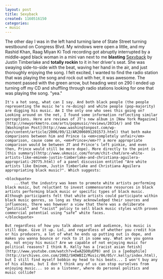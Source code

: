 ```yaml
---
layout: post
title: Sexyback
created: 1160516150
categories:
- music
---
```

The other day I was in the left hand turning lane of State Street turning westbound on Congress Blvd. My windows were open a little, and my Rashid Khan, Raag Miyan Ki Todi recording got abruptly interrupted by a middle-aged black woman in a mini van next to me <strong>blasting</strong> [Sexyback](http://youtube.com/watch?v=AJ-Ps6aC4TY) by Justin Timberlake and <strong>totally rockin</strong> to it in her driver's seat. She was swaying side-to-side with the beat, waving her hand in the air, and just thoroughly enjoying the song. I felt excited, I wanted to find the radio station that was playing the song and rock out with her, it was awesome. The moment passed with the green arrow, but heading west on 290 I ended up turning off my CD and shuffling through radio stations looking for one that was playing the song. "yea."

	It's a hot song, what can I say. And both black people (the people representing the music he's re-doing) and white people (pop-majority) are digging his music. Am I the only one who sees this going on? Looking around on the net, I found some information reflecting similar perceptions. Here are reviews of JT's new album in [New York Magazine](http://newyorkmetro.com/arts/popmusic/reviews/20314/) and the [Washington Post](http://www.washingtonpost.com/wp-dyn/content/article/2006/09/12/AR2006091201573.html) that both make comparisons between him and Prince (a <em>completely unfair</em> comparison, cause come on, <em>Prince</em>?? a more appropriate comparison would be between JT and Prince's left pinkie, and even then, Prince would still be more dope). More directly to the point is [this summary](http://www.ukmusic.com/forum/chit-chat/are-white-artists-like-eminem-justin-timberlake-and-christiana-aguilera-appropriati-29775.html) of a panel discussion entitled "Are white artists like Eminem, Justin Timberlake and Christiana Aguilera appropriating black music?". Which suggests:

	<blockquote>
		...that the industry was keen to promote white artists performing black music, but reluctant to invest commensurate resources in black artists performing black music or specific types of black music. Although participants felt that white artists could participate within black music genres, so long as they acknowledged their sources and influences, there was however a view that there was a deliberate “political” and “racist” policy to sell black music styles with proven commercial potential using “safe” white faces.
	</blockquote>

	But regardless of how you talk about art and audience, his music is still dope. Give it up. Lol, and regardless of whether you credit him or his producers, a lot of what he ends up putting out is dope, and makes you wanna bounce or rock to it in some way. What are you gonna do, not enjoy his music? Are we capable of not enjoying music for political reasons? I think R. Kelly has a [racist asian fetish](http://www.youtube.com/watch?v=EwAZGO8yEP8) and is a [pedophile](http://archives.cnn.com/2002/SHOWBIZ/Music/06/05/r.kelly/index.html), but I still find myself bobbin my head to his beats... I won't buy any of his albums, but I don't think any of us can stop ourselves from enjoying music... so as a listener, where do personal politics and music collide?

